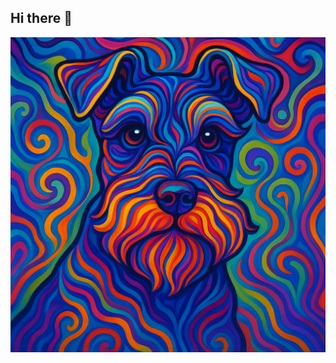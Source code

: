 ## Hi there 👋
![alt text](https://github.com/NotBrianZach/NotBrianZach/blob/main/ChatGPT%20Image%20Apr%2024%2C%202025%2C%2004_05_17%20PM.png)

<!--
**NotBrianZach/NotBrianZach** is a ✨ _special_ ✨ repository because its `README.md` (this file) appears on your GitHub profile.

Here are some ideas to get you started:

- 🔭 I’m currently working on ...
- 🌱 I’m currently learning ...
- 👯 I’m looking to collaborate on ...
- 🤔 I’m looking for help with ...
- 💬 Ask me about ...
- 📫 How to reach me: ...
- 😄 Pronouns: ...
- ⚡ Fun fact: ...
-->
